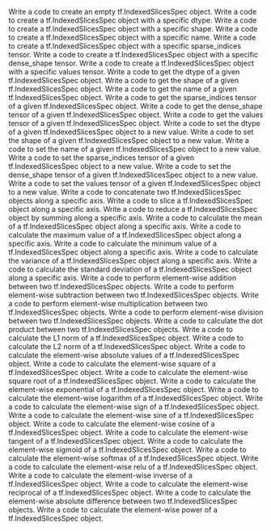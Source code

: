 Write a code to create an empty tf.IndexedSlicesSpec object.
Write a code to create a tf.IndexedSlicesSpec object with a specific dtype.
Write a code to create a tf.IndexedSlicesSpec object with a specific shape.
Write a code to create a tf.IndexedSlicesSpec object with a specific name.
Write a code to create a tf.IndexedSlicesSpec object with a specific sparse_indices tensor.
Write a code to create a tf.IndexedSlicesSpec object with a specific dense_shape tensor.
Write a code to create a tf.IndexedSlicesSpec object with a specific values tensor.
Write a code to get the dtype of a given tf.IndexedSlicesSpec object.
Write a code to get the shape of a given tf.IndexedSlicesSpec object.
Write a code to get the name of a given tf.IndexedSlicesSpec object.
Write a code to get the sparse_indices tensor of a given tf.IndexedSlicesSpec object.
Write a code to get the dense_shape tensor of a given tf.IndexedSlicesSpec object.
Write a code to get the values tensor of a given tf.IndexedSlicesSpec object.
Write a code to set the dtype of a given tf.IndexedSlicesSpec object to a new value.
Write a code to set the shape of a given tf.IndexedSlicesSpec object to a new value.
Write a code to set the name of a given tf.IndexedSlicesSpec object to a new value.
Write a code to set the sparse_indices tensor of a given tf.IndexedSlicesSpec object to a new value.
Write a code to set the dense_shape tensor of a given tf.IndexedSlicesSpec object to a new value.
Write a code to set the values tensor of a given tf.IndexedSlicesSpec object to a new value.
Write a code to concatenate two tf.IndexedSlicesSpec objects along a specific axis.
Write a code to slice a tf.IndexedSlicesSpec object along a specific axis.
Write a code to reduce a tf.IndexedSlicesSpec object by summing along a specific axis.
Write a code to calculate the mean of a tf.IndexedSlicesSpec object along a specific axis.
Write a code to calculate the maximum value of a tf.IndexedSlicesSpec object along a specific axis.
Write a code to calculate the minimum value of a tf.IndexedSlicesSpec object along a specific axis.
Write a code to calculate the variance of a tf.IndexedSlicesSpec object along a specific axis.
Write a code to calculate the standard deviation of a tf.IndexedSlicesSpec object along a specific axis.
Write a code to perform element-wise addition between two tf.IndexedSlicesSpec objects.
Write a code to perform element-wise subtraction between two tf.IndexedSlicesSpec objects.
Write a code to perform element-wise multiplication between two tf.IndexedSlicesSpec objects.
Write a code to perform element-wise division between two tf.IndexedSlicesSpec objects.
Write a code to calculate the dot product between two tf.IndexedSlicesSpec objects.
Write a code to calculate the L1 norm of a tf.IndexedSlicesSpec object.
Write a code to calculate the L2 norm of a tf.IndexedSlicesSpec object.
Write a code to calculate the element-wise absolute values of a tf.IndexedSlicesSpec object.
Write a code to calculate the element-wise square of a tf.IndexedSlicesSpec object.
Write a code to calculate the element-wise square root of a tf.IndexedSlicesSpec object.
Write a code to calculate the element-wise exponential of a tf.IndexedSlicesSpec object.
Write a code to calculate the element-wise logarithm of a tf.IndexedSlicesSpec object.
Write a code to calculate the element-wise sign of a tf.IndexedSlicesSpec object.
Write a code to calculate the element-wise sine of a tf.IndexedSlicesSpec object.
Write a code to calculate the element-wise cosine of a tf.IndexedSlicesSpec object.
Write a code to calculate the element-wise tangent of a tf.IndexedSlicesSpec object.
Write a code to calculate the element-wise sigmoid of a tf.IndexedSlicesSpec object.
Write a code to calculate the element-wise softmax of a tf.IndexedSlicesSpec object.
Write a code to calculate the element-wise relu of a tf.IndexedSlicesSpec object.
Write a code to calculate the element-wise inverse of a tf.IndexedSlicesSpec object.
Write a code to calculate the element-wise reciprocal of a tf.IndexedSlicesSpec object.
Write a code to calculate the element-wise absolute difference between two tf.IndexedSlicesSpec objects.
Write a code to calculate the element-wise power of a tf.IndexedSlicesSpec object.